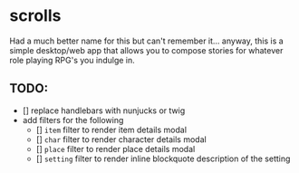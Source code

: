 # scrolls
Had a much better name for this but can't remember it... anyway, this is a simple desktop/web app that allows you to compose stories for whatever role playing RPG's you indulge in.

## TODO:

- [] replace handlebars with nunjucks or twig
- add filters for the following
    - [] `item` filter to render item details modal
    - [] `char` filter to render character details modal
    - [] `place` filter to render place details modal
    - [] `setting` filter to render inline blockquote description of the setting
